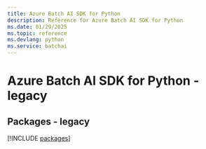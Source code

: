 ```yaml
---
title: Azure Batch AI SDK for Python
description: Reference for Azure Batch AI SDK for Python
ms.date: 01/29/2025
ms.topic: reference
ms.devlang: python
ms.service: batchai
---
```

# Azure Batch AI SDK for Python - legacy
## Packages - legacy
[!INCLUDE [packages](batch-ai-index.md)]